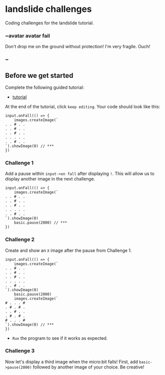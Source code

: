 # landslide challenges

Coding challenges for the landslide tutorial.

### ~avatar avatar fail

Don't drop me on the ground without protection! I'm very fragile. Ouch!

### ~

## Before we get started

Complete the following guided tutorial:

* [tutorial](/microbit/lessons/landslide/tutorial)

At the end of the tutorial, click `keep editing`. Your code should look like this:

```
input.onFall(() => {
    images.createImage(`
. . # . .
. . # . .
. . # . .
. . . . .
. . # . .
`).showImage(0) // ***
})
```

### Challenge 1

Add a pause within `input->on fall` after displaying `!`. This will allow us to display another image in the next challenge.

```
input.onFall(() => {
    images.createImage(`
. . # . .
. . # . .
. . # . .
. . . . .
. . # . .
`).showImage(0)
    basic.pause(2000) // ***
})
```

### Challenge 2

Create and show an `X` image after the pause from Challenge 1.

```
input.onFall(() => {
    images.createImage(`
. . # . .
. . # . .
. . # . .
. . . . .
. . # . .
`).showImage(0)
    basic.pause(2000)
    images.createImage(`
# . . . #
. # . # .
. . # . .
. # . # .
# . . . #
`).showImage(0) // ***
})
```

* `Run` the program to see if it works as expected.

### Challenge 3

Now let's display a third image when the micro:bit falls! First, add `basic->pause(2000)` followed by another image of your choice. Be creative!

